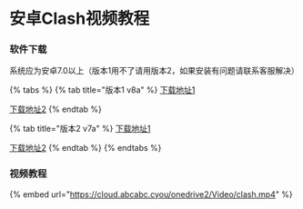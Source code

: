 # 安卓Clash视频教程

### 软件下载

系统应为安卓7.0以上（版本1用不了请用版本2，如果安装有问题请联系客服解决）

{% tabs %}
{% tab title="版本1 v8a" %}
[下载地址1](https://cloud.abcabc.cyou/alibaba/Cross%20Firewalls/CLASH/cfa-2.4.14-foss-arm64-v8a-release.apk)

[下载地址2](https://airnet.lanzoui.com/idZ9Iwd8wxi)
{% endtab %}

{% tab title="版本2 v7a" %}
[下载地址1](https://cloud.abcabc.cyou/alibaba/Cross%20Firewalls/CLASH/cfa-2.4.14-foss-armeabi-v7a-release.apk)

[下载地址2](https://airnet.lanzoui.com/i2n0ewd8zud)
{% endtab %}
{% endtabs %}

### 视频教程

{% embed url="https://cloud.abcabc.cyou/onedrive2/Video/clash.mp4" %}
